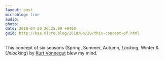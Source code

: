 ```yaml
---
layout: post
microblog: true
audio: 
photo: 
date: 2018-04-20 20:25:09 +0400
guid: http://kaa.micro.blog/2018/04/20/this-concept-of.html
---
```

This concept of six seasons (Spring, Summer, Autumn, _Locking_, Winter & _Unlocking_) by [Kurt Vonnegut](http://tumblr.austinkleon.com/post/173104378861) blew my mind.
